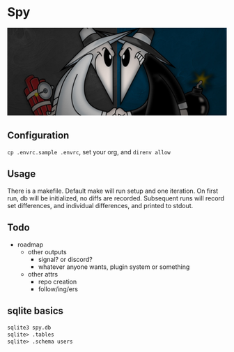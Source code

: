 # Spy

![Spy vs Spy](spy.jpg "spy")

## Configuration

`cp .envrc.sample .envrc`, set your org, and `direnv allow`

## Usage

There is a makefile. Default make will run setup and one iteration. On first run, db will be initialized, no diffs are recorded. Subsequent runs will record set differences, and individual differences, and printed to stdout.

## Todo

* roadmap
  * other outputs
    * signal? or discord?
    * whatever anyone wants, plugin system or something
  * other attrs
    * repo creation
    * follow/ing/ers

## sqlite basics

```sqlite
sqlite3 spy.db
sqlite> .tables
sqlite> .schema users
```
